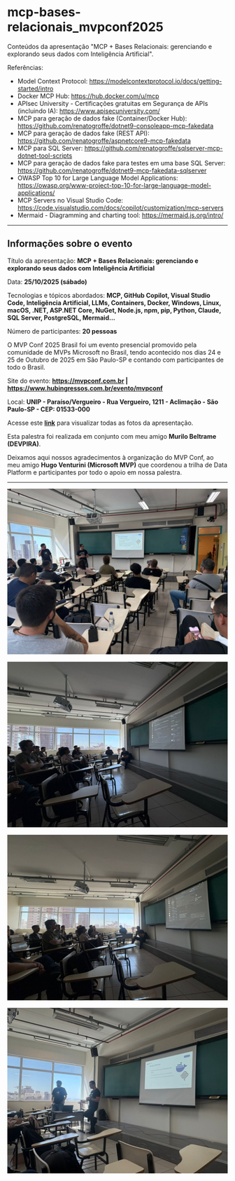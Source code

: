 # mcp-bases-relacionais_mvpconf2025
Conteúdos da apresentação "MCP + Bases Relacionais: gerenciando e explorando seus dados com Inteligência Artificial".

Referências:
- Model Context Protocol: https://modelcontextprotocol.io/docs/getting-started/intro
- Docker MCP Hub: https://hub.docker.com/u/mcp
- APIsec University - Certificações gratuitas em Segurança de APIs (incluindo IA): https://www.apisecuniversity.com/
- MCP para geração de dados fake (Container/Docker Hub): https://github.com/renatogroffe/dotnet9-consoleapp-mcp-fakedata
- MCP para geração de dados fake (REST API): https://github.com/renatogroffe/aspnetcore9-mcp-fakedata
- MCP para SQL Server: https://github.com/renatogroffe/sqlserver-mcp-dotnet-tool-scripts
- MCP para geração de dados fake para testes em uma base SQL Server: https://github.com/renatogroffe/dotnet9-mcp-fakedata-sqlserver
- OWASP Top 10 for Large Language Model Applications: https://owasp.org/www-project-top-10-for-large-language-model-applications/
- MCP Servers no Visual Studio Code: https://code.visualstudio.com/docs/copilot/customization/mcp-servers
- Mermaid - Diagramming and charting tool: https://mermaid.js.org/intro/

---

## Informações sobre o evento

Título da apresentação: **MCP + Bases Relacionais: gerenciando e explorando seus dados com Inteligência Artificial**

Data: **25/10/2025 (sábado)**

Tecnologias e tópicos abordados: **MCP, GitHub Copilot, Visual Studio Code, Inteligência Artificial, LLMs, Containers, Docker, Windows, Linux, macOS, .NET, ASP.NET Core, NuGet, Node.js, npm, pip, Python, Claude, SQL Server, PostgreSQL, Mermaid...**

Número de participantes: **20 pessoas**

O MVP Conf 2025 Brasil foi um evento presencial promovido pela comunidade de MVPs Microsoft no Brasil, tendo acontecido nos dias 24 e 25 de Outubro de 2025 em São Paulo-SP e contando com participantes de todo o Brasil.

Site do evento: **https://mvpconf.com.br | https://www.hubingressos.com.br/evento/mvpconf**

Local: **UNIP - Paraíso/Vergueiro - Rua Vergueiro, 1211 - Aclimação - São Paulo-SP - CEP: 01533-000**

Acesse este [**link**](/img/) para visualizar todas as fotos da apresentação.

Esta palestra foi realizada em conjunto com meu amigo **Murilo Beltrame (DEVPIRA)**.

Deixamos aqui nossos agradecimentos à organização do MVP Conf,  ao meu amigo **Hugo Venturini (Microsoft MVP)** que coordenou a trilha de Data Platform e participantes por todo o apoio em nossa palestra.

---

![Renato e Murilo palestrando 1](img/52.jpg)

![Renato e Murilo palestrando 2](img/16.jpg)

![Renato e Murilo palestrando 3](img/21.jpg)

![Renato e Murilo palestrando 4](img/30.jpg)